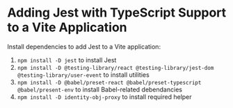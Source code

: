 # Adding Jest with TypeScript Support to a Vite Application

<TimeStamp start="0:05" end="0:45">

Install dependencies to add Jest to a Vite application:
1. `npm install -D jest` to install Jest
2. `npm install -D @testing-library/react @testing-library/jest-dom @testing-library/user-event` to install utilities
3. `npm install -D @babel/preset-react @babel/preset-typescript @babel/present-env` to install Babel-related debendancies
4. `npm install -D identity-obj-proxy` to install required helper

</TimeStamp>

